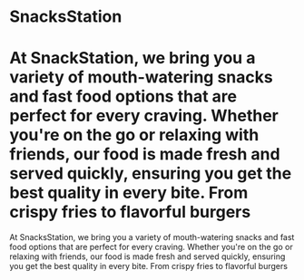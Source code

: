 # SnacksStation

At SnackStation, we bring you a variety of mouth-watering snacks and fast food options that are perfect for every craving. Whether you're on the go or relaxing with friends, our food is made fresh and served quickly, ensuring you get the best quality in every bite. From crispy fries to flavorful burgers
================================================================================================================================================================================================================================================================================================================

At SnacksStation, we bring you a variety of mouth-watering snacks and fast food options that are perfect for every craving. Whether you're on the go or relaxing with friends, our food is made fresh and served quickly, ensuring you get the best quality in every bite. From crispy fries to flavorful burgers
